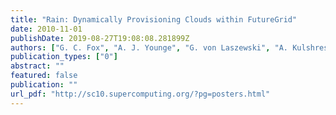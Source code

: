 ```yaml
---
title: "Rain: Dynamically Provisioning Clouds within FutureGrid"
date: 2010-11-01
publishDate: 2019-08-27T19:08:08.281899Z
authors: ["G. C. Fox", "A. J. Younge", "G. von Laszewski", "A. Kulshrestha", "F. Wang"]
publication_types: ["0"]
abstract: ""
featured: false
publication: ""
url_pdf: "http://sc10.supercomputing.org/?pg=posters.html"
---
```


